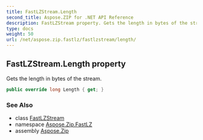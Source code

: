 ```yaml
---
title: FastLZStream.Length
second_title: Aspose.ZIP for .NET API Reference
description: FastLZStream property. Gets the length in bytes of the stream
type: docs
weight: 50
url: /net/aspose.zip.fastlz/fastlzstream/length/
---
```

## FastLZStream.Length property

Gets the length in bytes of the stream.

```csharp
public override long Length { get; }
```

### See Also

* class [FastLZStream](../)
* namespace [Aspose.Zip.FastLZ](../../fastlzstream/)
* assembly [Aspose.Zip](../../../)


